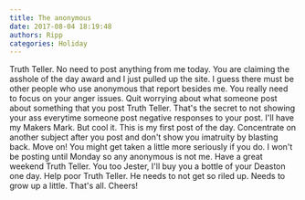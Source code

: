 ```yaml
---
title: The anonymous
date: 2017-08-04 18:19:48
authors: Ripp
categories: Holiday
---
```


 Truth Teller. No need to post anything from me today. You are claiming the asshole of the day award and I just pulled up the site. I guess there must be other people who use anonymous that report besides me. You really need to focus on your anger issues. Quit worrying about what someone post about something that you post Truth Teller. That's the secret to not showing your ass everytime someone post negative responses to your post. I'll have my Makers Mark. But cool it. This is my first post of the day. Concentrate on another subject after you post and don't show you imatruity by blasting back. Move on! You might get taken a little more seriously if you do. I won't be posting until Monday so any anonymous is not me. Have a great weekend Truth Teller.  You too Jester, I'll buy you a bottle of your Deaston one day. Help poor Truth Teller. He needs to not get so riled up. Needs to grow up a little. That's all. Cheers!